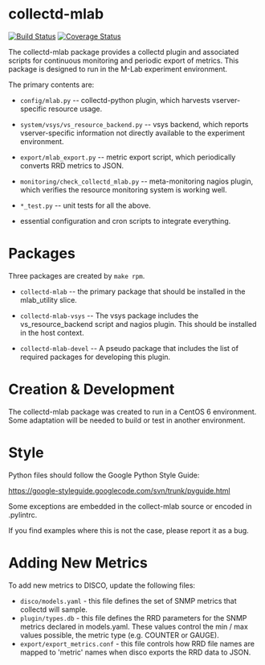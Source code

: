 collectd-mlab
=============

[![Build Status](https://travis-ci.org/m-lab/collectd-mlab.svg?branch=master)](https://travis-ci.org/m-lab/collectd-mlab)
[![Coverage Status](https://coveralls.io/repos/github/m-lab/collectd-mlab/badge.svg?branch=master)](https://coveralls.io/github/m-lab/collectd-mlab?branch=master)

The collectd-mlab package provides a collectd plugin and associated scripts for
continuous monitoring and periodic export of metrics. This package is designed
to run in the M-Lab experiment environment.

The primary contents are:

 * `config/mlab.py` -- collectd-python plugin, which harvests vserver-specific
   resource usage.

 * `system/vsys/vs_resource_backend.py` -- vsys backend, which reports
   vserver-specific information not directly available to the experiment
   environment.

 * `export/mlab_export.py` -- metric export script, which periodically converts
   RRD metrics to JSON.

 * `monitoring/check_collectd_mlab.py` -- meta-monitoring nagios plugin, which
   verifies the resource monitoring system is working well.

 * `*_test.py` -- unit tests for all the above.

 * essential configuration and cron scripts to integrate everything.

Packages
========

Three packages are created by `make rpm`.

 * `collectd-mlab` -- the primary package that should be installed in the
   mlab_utility slice.

 * `collectd-mlab-vsys` -- The vsys package includes the vs_resource_backend
   script and nagios plugin. This should be installed in the host context.

 * `collectd-mlab-devel` -- A pseudo package that includes the list of required
   packages for developing this plugin.

Creation & Development
======================

The collectd-mlab package was created to run in a CentOS 6 environment. Some
adaptation will be needed to build or test in another environment.

Style
=====

Python files should follow the Google Python Style Guide:

  https://google-styleguide.googlecode.com/svn/trunk/pyguide.html

Some exceptions are embedded in the collect-mlab source or encoded in .pylintrc.

If you find examples where this is not the case, please report it as a bug.

Adding New Metrics
==================

To add new metrics to DISCO, update the following files:

* `disco/models.yaml` - this file defines the set of SNMP metrics that collectd
  will sample.
* `plugin/types.db` - this file defines the RRD parameters for the SNMP metrics
  declared in models.yaml. These values control the min / max values possible,
  the metric type (e.g. COUNTER or GAUGE).
* `export/export_metrics.conf` - this file controls how RRD file names are
  mapped to 'metric' names when disco exports the RRD data to JSON.
